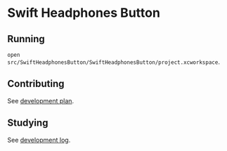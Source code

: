 # Swift Headphones Button

## Running

`open src/SwiftHeadphonesButton/SwiftHeadphonesButton/project.xcworkspace`.

## Contributing

See [development plan](doc/tasks.md).

## Studying

See [development log](doc/notes.md).

